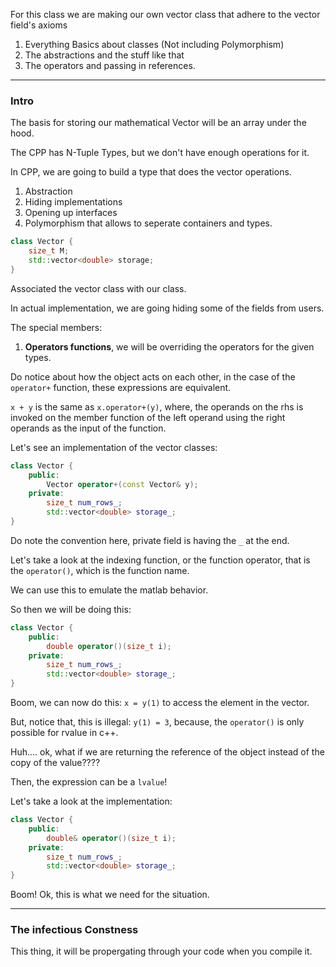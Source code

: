 For this class we are making our own vector class that adhere to the vector field's axioms

1. Everything Basics about classes (Not including Polymorphism)
2. The abstractions and the stuff like that
3. The operators and passing in references. 

---
### **Intro**

The basis for storing our mathematical Vector will be an array under the hood.

The CPP has N-Tuple Types, but we don't have enough operations for it. 

In CPP, we are going to build a type that does the vector operations. 

1. Abstraction
2. Hiding implementations
3. Opening up interfaces
4. Polymorphism that allows to seperate containers and types.


```cpp 
class Vector {
    size_t M; 
    std::vector<double> storage;
}
```
Associated the vector class with our class. 

In actual implementation, we are going hiding some of the fields from users. 

The special members: 

1. **Operators functions**, we will be overriding the operators for the given types. 

Do notice about how the object acts on each other, in the case of the `operator+` function, these expressions are equivalent.  

`x + y` is the same as `x.operator+(y)`, where, the operands on the rhs is invoked on the member function of the left operand using the right operands as the input of the function. 

Let's see an implementation of the vector classes: 

```cpp
class Vector {
    public: 
        Vector operator+(const Vector& y);
    private: 
        size_t num_rows_;
        std::vector<double> storage_;
}
```

Do note the convention here, private field is having the `_` at the end. 

Let's take a look at the indexing function, or the function operator, that is the `operator()`, which is the function name. 

We can use this to emulate the matlab behavior.

So then we will be doing this: 

```cpp
class Vector {
    public: 
        double operator()(size_t i);
    private: 
        size_t num_rows_;
        std::vector<double> storage_;
}
```

Boom, we can now do this: `x = y(1)` to access the element in the vector. 

But, notice that, this is illegal: `y(1) = 3`, because, the `operator()` is only possible for rvalue in c++. 

Huh.... ok, what if we are returning the reference of the object instead of the copy of the value???? 

Then, the expression can be a `lvalue`! 

Let's take a look at the implementation: 


```cpp
class Vector {
    public:
        double& operator()(size_t i);
    private: 
        size_t num_rows_;
        std::vector<double> storage_;
}
```

Boom! Ok, this is what we need for the situation.  

---
### **The infectious Constness**

This thing, it will be propergating through your code when you compile it. 



